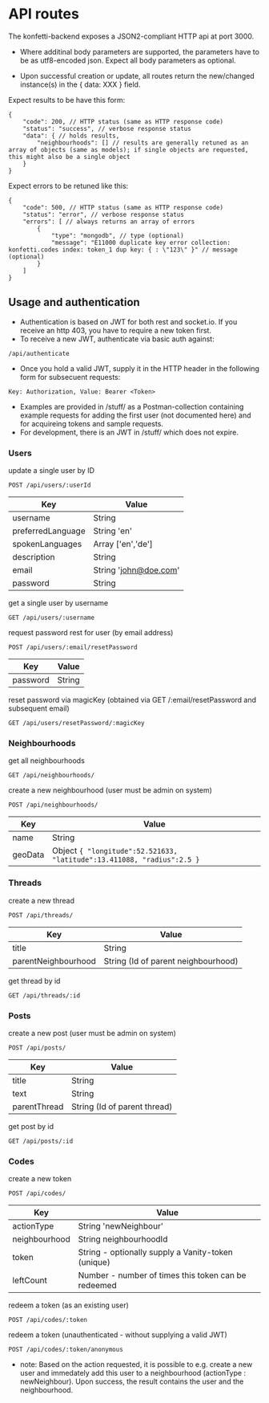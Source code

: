 # API routes

The konfetti-backend exposes a JSON2-compliant HTTP api at port 3000.

* Where additinal body parameters are supported, the parameters have to be as utf8-encoded json. Expect all body parameters as optional.

* Upon successful creation or update, all routes return the new/changed instance(s)  in the { data: XXX } field.

Expect results to be have this form:
```
{
    "code": 200, // HTTP status (same as HTTP response code)
    "status": "success", // verbose response status
    "data": { // holds results, 
        "neighbourhoods": [] // results are generally retuned as an array of objects (same as models); if single objects are requested, this might also be a single object
    }
}
```

Expect errors to be retuned like this:
```
{
    "code": 500, // HTTP status (same as HTTP response code)
    "status": "error", // verbose response status
    "errors": [ // always returns an array of errors
        {
            "type": "mongodb", // type (optional)
            "message": "E11000 duplicate key error collection: konfetti.codes index: token_1 dup key: { : \"123\" }" // message (optional)
        }
    ]
}
```

## Usage and authentication

* Authentication is based on JWT for both rest and socket.io. If you receive an http 403, you have to require a new token first.
* To receive a new JWT, authenticate via basic auth against: 
```
/api/authenticate
```
* Once you hold a valid JWT, supply it in the HTTP header in the following form for subsecuent requests:
```
Key: Authorization, Value: Bearer <Token>
```
* Examples are provided in /stuff/ as a Postman-collection containing example requests for adding the first user (not documented here) and for acquireing tokens and sample requests.
* For development, there is an JWT in /stuff/ which does not expire.

### Users

update a single user by ID
```
POST /api/users/:userId
```
|Key|Value|
|---|-----|
|username|String|
|preferredLanguage|String 'en'|
|spokenLanguages|Array ['en','de']|
|description|String|
|email|String 'john@doe.com'|
|password|String|

get a single user by username
```
GET /api/users/:username
```

request password rest for user (by email address)
```
POST /api/users/:email/resetPassword
```
|Key|Value|
|---|-----|
|password|String|

reset password via magicKey (obtained via GET /:email/resetPassword and subsequent email)
```
GET /api/users/resetPassword/:magicKey
```

### Neighbourhoods

get all neighbourhoods
```
GET /api/neighbourhoods/
```

create a new neighbourhood (user must be admin on system)
```
POST /api/neighbourhoods/
```
|Key|Value|
|---|-----|
|name|String|
|geoData| Object ```{ "longitude":52.521633, "latitude":13.411088, "radius":2.5 }```|

### Threads

create a new thread
```
POST /api/threads/
```
|Key|Value|
|---|-----|
|title| String|
|parentNeighbourhood| String (Id of parent neighbourhood)|

get thread by id
```
GET /api/threads/:id
```

### Posts

create a new post (user must be admin on system)
```
POST /api/posts/
```
|Key|Value|
|---|-----|
|title| String|
|text| String|
|parentThread| String (Id of parent thread)|

get post by id
```
GET /api/posts/:id
```

### Codes

create a new token
```
POST /api/codes/
```
|Key|Value|
|---|-----|
|actionType|String 'newNeighbour'|
|neighbourhood|String neighbourhoodId|
|token|String - optionally supply a Vanity-token (unique)|
|leftCount|Number - number of times this token can be redeemed|

redeem a token (as an existing user)
```
POST /api/codes/:token
```

redeem a token (unauthenticated - without supplying a valid JWT)
```
POST /api/codes/:token/anonymous
```
* note: Based on the action requested, it is possible to e.g. create a new user and immedately add this user to a neighbourhood (actionType : newNeighbour). Upon success, the result contains the user and the neighbourhood.
